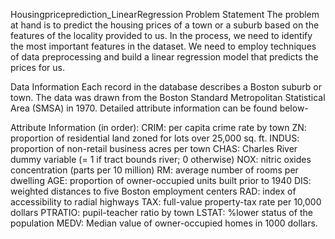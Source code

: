Housingpriceprediction_LinearRegression
Problem Statement
The problem at hand is to predict the housing prices of a town or a suburb based on the features of the locality provided to us. In the process, we need to identify the most important features in the dataset. We need to employ techniques of data preprocessing and build a linear regression model that predicts the prices for us.

Data Information
Each record in the database describes a Boston suburb or town. The data was drawn from the Boston Standard Metropolitan Statistical Area (SMSA) in 1970. Detailed attribute information can be found below-

Attribute Information (in order):
CRIM: per capita crime rate by town ZN: proportion of residential land zoned for lots over 25,000 sq. ft. INDUS: proportion of non-retail business acres per town CHAS: Charles River dummy variable (= 1 if tract bounds river; 0 otherwise) NOX: nitric oxides concentration (parts per 10 million) RM: average number of rooms per dwelling AGE: proportion of owner-occupied units built prior to 1940 DIS: weighted distances to five Boston employment centers RAD: index of accessibility to radial highways TAX: full-value property-tax rate per 10,000 dollars PTRATIO: pupil-teacher ratio by town LSTAT: %lower status of the population MEDV: Median value of owner-occupied homes in 1000 dollars.
